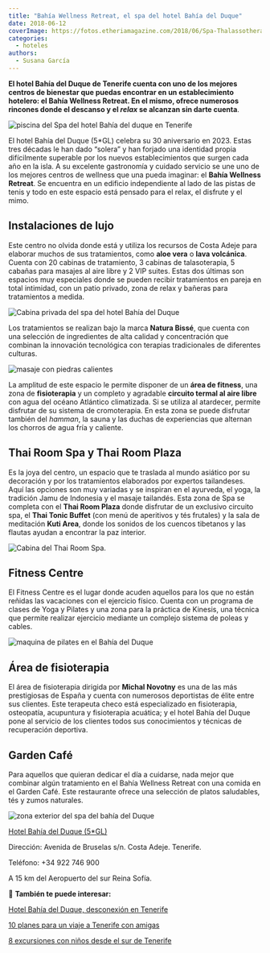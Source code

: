 ```yaml
---
title: "Bahía Wellness Retreat, el spa del hotel Bahía del Duque"
date: 2018-06-12
coverImage: https://fotos.etheriamagazine.com/2018/06/Spa-Thalassotherapy-Bahiadelduque-e1668768608982.jpg
categories: 
  - hoteles
authors: 
  - Susana García
---
```


**El hotel Bahía del Duque de Tenerife cuenta con uno de los mejores centros de 
bienestar que puedas encontrar en un establecimiento hotelero: el Bahía Wellness 
Retreat. En el mismo, ofrece numerosos rincones donde el descanso y el _relax_ se 
alcanzan sin darte cuenta**. 

![piscina del Spa del hotel Bahía del duque en Tenerife](https://fotos.etheriamagazine.com/2018/06/Spa-Thalassotherapy-Bahiadelduque.jpg "Spa del hotel Bahía del Duque.")

El hotel Bahía del Duque (5\*GL) celebra su 30 aniversario en 2023. Estas tres décadas 
le han dado “solera” y han forjado una identidad propia difícilmente superable por los 
nuevos establecimientos que surgen cada año en la isla. A su excelente gastronomía y 
cuidado servicio se une uno de los mejores centros de wellness que una pueda imaginar: 
el **Bahía Wellness Retreat**. Se encuentra en un edificio independiente al lado de las 
pistas de tenis y todo en este espacio está pensado para el relax, el disfrute y el 
mimo. 

## Instalaciones de lujo

Este centro no olvida donde está y utiliza los recursos de Costa Adeje para elaborar 
muchos de sus tratamientos, como **aloe vera** o **lava volcánica**. Cuenta con 20 
cabinas de tratamiento, 3 cabinas de talasoterapia, 5 cabañas para masajes al aire libre 
y 2 VIP suites. Estas dos últimas son espacios muy especiales donde se pueden recibir 
tratamientos en pareja en total intimidad, con un patio privado, zona de relax y bañeras 
para tratamientos a medida. 

![Cabina privada del spa del hotel Bahía del Duque](https://fotos.etheriamagazine.com/2018/06/Suite-privada-Bahiadelduque.jpg "Suite privada para tratamientos en pareja.")

Los tratamientos se realizan bajo la marca **Natura Bissé**, que cuenta con una 
selección de ingredientes de alta calidad y concentración que combinan la innovación 
tecnológica con terapias tradicionales de diferentes culturas. 

![masaje con piedras calientes](https://fotos.etheriamagazine.com/2018/06/Spa-Tratamientos-Bahiadelduque.jpg "Relax en el spa del hotel Bahía del Duque.")

La amplitud de este espacio le permite disponer de un **área de fitness**, una zona de 
**fisioterapia** y un completo y agradable **circuito termal al aire libre** con agua 
del océano Atlántico climatizada. Si se utiliza al atardecer, permite disfrutar de su 
sistema de cromoterapia. En esta zona se puede disfrutar también del _hamman_, la sauna 
y las duchas de experiencias que alternan los chorros de agua fría y caliente. 

## Thai Room Spa y Thai Room Plaza

Es la joya del centro, un espacio que te traslada al mundo asiático por su decoración y 
por los tratamientos elaborados por expertos tailandeses. Aquí las opciones son muy 
variadas y se inspiran en el ayurveda, el yoga, la tradición Jamu de Indonesia y el 
masaje tailandés. Esta zona de Spa se completa con el **Thai Room Plaza** donde 
disfrutar de un exclusivo circuito spa, el **Thai Tonic Buffet** (con menú de aperitivos 
y tés frutales) y la sala de meditación **Kuti Area**, donde los sonidos de los cuencos 
tibetanos y las flautas ayudan a encontrar la paz interior. 

![Cabina del Thai Room Spa.](https://fotos.etheriamagazine.com/2018/06/Thai-Room-Spa-Bahiadelduque.jpg "Cabina del Thai Room Spa.")

## Fitness Centre

El Fitness Centre es el lugar donde acuden aquellos para los que no están reñidas las 
vacaciones con el ejercicio físico. Cuenta con un programa de clases de Yoga y Pilates y 
una zona para la práctica de Kinesis, una técnica que permite realizar ejercicio 
mediante un complejo sistema de poleas y cables. 

![maquina de pilates en el Bahía del Duque](https://fotos.etheriamagazine.com/2018/06/Bahia-Wellness-Retreat-Pilates-1.jpg "Pilates en el Bahía Wellness Retreat.")

## Área de fisioterapia

El área de fisioterapia dirigida por **Michal Novotny** es una de las más prestigiosas 
de España y cuenta con numerosos deportistas de élite entre sus clientes. Este terapeuta 
checo está especializado en fisioterapia, osteopatía, acupuntura y fisioterapia 
acuática; y el hotel Bahía del Duque pone al servicio de los clientes todos sus 
conocimientos y técnicas de recuperación deportiva. 

## Garden Café

Para aquellos que quieran dedicar el día a cuidarse, nada mejor que combinar algún 
tratamiento en el Bahía Wellness Retreat con una comida en el Garden Café. Este 
restaurante ofrece una selección de platos saludables, tés y zumos naturales. 

![zona exterior del spa del bahía del Duque](https://fotos.etheriamagazine.com/2018/06/Spa-Cabinas-Exteriores-Bahiadelduque.jpg "Cabinas exteriores del Bahía Wellness Retreat")

[Hotel Bahía del Duque (5\*GL)](https://thetaishotels.com/bahia-del-duque/) 

Dirección: Avenida de Bruselas s/n. Costa Adeje. Tenerife. 

Teléfono: +34 922 746 900 

A 15 km del Aeropuerto del sur Reina Sofía. 

📌 **También te puede interesar:** 

[Hotel Bahía del Duque, desconexión en 
Tenerife](https://etheriamagazine.com/2019/01/11/donde-dormir-tenerife-hotel-bahia-del-duque/) 

[10 planes para un viaje a Tenerife con 
amigas](https://etheriamagazine.com/2021/05/17/viaje-a-tenerife-con-amigas-que-hacer-excursiones/) 

[8 excursiones con niños desde el sur de 
Tenerife](https://etheriamagazine.com/2020/03/06/excursiones-en-familia-desde-el-sur-de-tenerife-con-ninos/)
